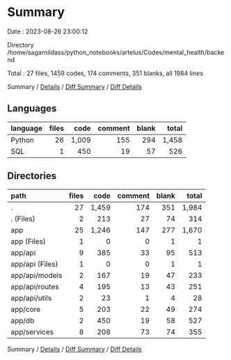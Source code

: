 # Summary

Date : 2023-08-26 23:00:12

Directory /home/sagarnildass/python_notebooks/artelus/Codes/mental_health/backend

Total : 27 files,  1459 codes, 174 comments, 351 blanks, all 1984 lines

Summary / [Details](details.md) / [Diff Summary](diff.md) / [Diff Details](diff-details.md)

## Languages
| language | files | code | comment | blank | total |
| :--- | ---: | ---: | ---: | ---: | ---: |
| Python | 26 | 1,009 | 155 | 294 | 1,458 |
| SQL | 1 | 450 | 19 | 57 | 526 |

## Directories
| path | files | code | comment | blank | total |
| :--- | ---: | ---: | ---: | ---: | ---: |
| . | 27 | 1,459 | 174 | 351 | 1,984 |
| . (Files) | 2 | 213 | 27 | 74 | 314 |
| app | 25 | 1,246 | 147 | 277 | 1,670 |
| app (Files) | 1 | 0 | 0 | 1 | 1 |
| app/api | 9 | 385 | 33 | 95 | 513 |
| app/api (Files) | 1 | 0 | 0 | 1 | 1 |
| app/api/models | 2 | 167 | 19 | 47 | 233 |
| app/api/routes | 4 | 195 | 13 | 43 | 251 |
| app/api/utils | 2 | 23 | 1 | 4 | 28 |
| app/core | 5 | 203 | 22 | 49 | 274 |
| app/db | 2 | 450 | 19 | 58 | 527 |
| app/services | 8 | 208 | 73 | 74 | 355 |

Summary / [Details](details.md) / [Diff Summary](diff.md) / [Diff Details](diff-details.md)
